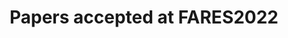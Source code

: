 ---
title: Papers accepted at FARES2022
papers:
    - FARES2022_EIDAS
	- FARES2022_ITS

people:
    - AmirSharif
    - TahirAhmad
    - UmbertoMorelli
    - MatteoRanzi
    - RobertoCarbone
    - GiadaSciarretta
    - SilvioRanise

peopleOrder: surname

---